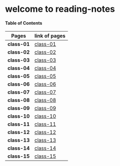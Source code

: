 # welcome to reading-notes


#### Table of Contents


Pages | link of pages
------------ | -------------
**class-01** | [class-01](https://abdallahalkhatatbeh.github.io/reading-notes/class-01.md)
**class-02** | [class-02](https://abdallahalkhatatbeh.github.io/reading-notes/class-02.md)
**class-03** | [class-03](https://abdallahalkhatatbeh.github.io/reading-notes/class-03.md)
**class-04** | [class-04](https://abdallahalkhatatbeh.github.io/reading-notes/class-04.md)
**class-05** | [class-05](https://abdallahalkhatatbeh.github.io/reading-notes/class-05.md)
**class-06** | [class-06](https://abdallahalkhatatbeh.github.io/reading-notes/class-06.md)
**class-07** | [class-07](https://abdallahalkhatatbeh.github.io/reading-notes/class-07.md)
**class-08** | [class-08](https://abdallahalkhatatbeh.github.io/reading-notes/class-08.md)
**class-09** | [class-09](https://abdallahalkhatatbeh.github.io/reading-notes/class-09.md)
**class-10** | [class-10](https://abdallahalkhatatbeh.github.io/reading-notes/class-10.md)
**class-11** | [class-11](https://abdallahalkhatatbeh.github.io/reading-notes/class-11.md)
**class-12** | [class-12](https://abdallahalkhatatbeh.github.io/reading-notes/class-12.md)
**class-13** | [class-13]()
**class-14** | [class-14]()
**class-15** | [class-15]()